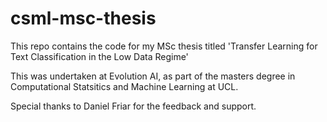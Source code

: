 # csml-msc-thesis
This repo contains the code for my MSc thesis titled 'Transfer Learning for Text Classification in the Low Data Regime'

This was undertaken at Evolution AI, as part of the masters degree in Computational Statsitics and Machine Learning at UCL.

Special thanks to Daniel Friar for the feedback and support.
